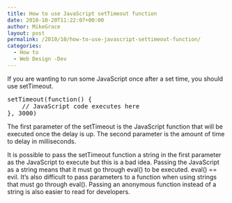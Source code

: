 ```yaml
---
title: How to use JavaScript setTimeout function
date: 2010-10-20T11:22:07+00:00
author: MikeGrace
layout: post
permalink: /2010/10/how-to-use-javascript-settimeout-function/
categories:
  - How to
  - Web Design -Dev
---
```

If you are wanting to run some JavaScript once after a set time, you should use setTimeout.

<pre lang="javascript">setTimeout(function() {
    // JavaScript code executes here
}, 3000)
</pre>

The first parameter of the setTimeout is the JavaScript function that will be executed once the delay is up. The second parameter is the amount of time to delay in milliseconds. 

It is possible to pass the setTimeout function a string in the first parameter as the JavaScript to execute but this is a bad idea. Passing the JavaScript as a string means that it must go through eval() to be executed. eval() == evil. It&#8217;s also difficult to pass parameters to a function when using strings that must go through eval(). Passing an anonymous function instead of a string is also easier to read for developers.